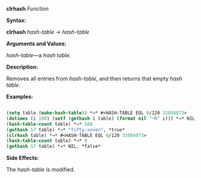 **clrhash** *Function* 



**Syntax:** 



**clrhash** *hash-table → hash-table* 



**Arguments and Values:** 



*hash-table*—a *hash table*. 







 



 



**Description:** 



Removes all entries from *hash-table*, and then returns that empty *hash table*. 



**Examples:**
```lisp

(setq table (make-hash-table)) *→* #<HASH-TABLE EQL 0/120 32004073> 
(dotimes (i 100) (setf (gethash i table) (format nil "~R" i))) *→* NIL 
(hash-table-count table) *→* 100 
(gethash 57 table) *→* "fifty-seven", *true* 
(clrhash table) *→* #<HASH-TABLE EQL 0/120 32004073> 
(hash-table-count table) *→* 0 
(gethash 57 table) *→* NIL, *false* 

```
**Side Effects:** 



The *hash-table* is modified. 



